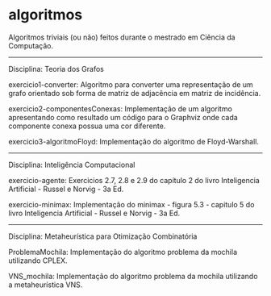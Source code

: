 # algoritmos
Algoritmos triviais (ou não) feitos durante o mestrado em Ciência da Computação.
__________________________________________________________________________________________________________________________________________

Disciplina: Teoria dos Grafos

exercicio1-converter: Algoritmo para converter uma representação de um grafo orientado sob forma de matriz de adjacência em matriz de incidência.

exercicio2-componentesConexas: Implementação de um algoritmo apresentando como resultado um código para o Graphviz onde cada componente conexa possua uma cor diferente.

exercicio3-algoritmoFloyd: Implementação do algoritmo de Floyd-Warshall.

------------------------------------------------------------------------------------------------------------------------------------------

Disciplina: Inteligência Computacional

exercicio-agente: Exercicios 2.7, 2.8 e 2.9 do capítulo 2 do livro Inteligencia Artificial - Russel e Norvig - 3a Ed.

exercicio-minimax: Implementação do minimax - figura 5.3 - capitulo 5 do livro Inteligencia Artificial - Russel e Norvig - 3a Ed.

------------------------------------------------------------------------------------------------------------------------------------------

Disciplina: Metaheurística para Otimização Combinatória

ProblemaMochila: Implementação do algoritmo problema da mochila utilizando CPLEX.

VNS_mochila: Implementação do algoritmo problema da mochila utilizando a metaheurística VNS.


